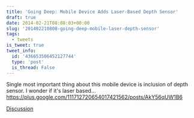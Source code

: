 ```yaml
---
title: 'Going Deep: Mobile Device Adds Laser-Based Depth Sensor'
draft: true
date: 2014-02-21T08:08:03+00:00
slug: '201402210808-going-deep-mobile-laser-depth-sensor'
tags:
  - tweets
is_tweet: true
tweet_info:
  id: '436653506452127744'
  type: 'post'
  is_thread: False
---
```




Single most important thing about this mobile device is inclusion of depth sensor. I wonder if it's laser based… <https://plus.google.com/111712720654017421562/posts/AkY56qUW1B6>

[Discussion](https://x.com/sytelus/status/436653506452127744)
